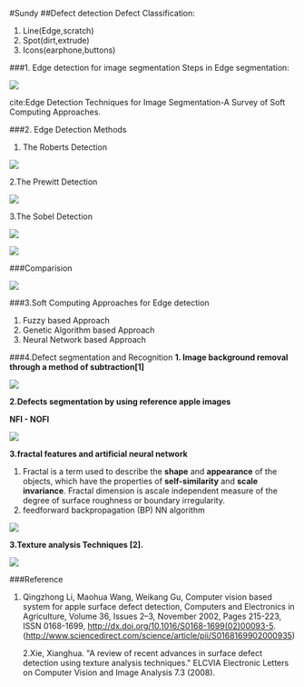 #Sundy
##Defect detection
Defect Classification:

1. Line(Edge,scratch)
2. Spot(dirt,extrude)
3. Icons(earphone,buttons)

###1. Edge detection for image segmentation
Steps in Edge segmentation:

![](http://i.imgur.com/PjOMrUw.jpg)

cite:Edge Detection Techniques for Image Segmentation-A Survey of Soft Computing Approaches.

###2. Edge Detection Methods 
1. The Roberts Detection

![](http://i.imgur.com/9XKU5Hk.jpg)

2.The Prewitt Detection

![](http://i.imgur.com/hQUVSb7.png)

3.The Sobel Detection

![](http://i.imgur.com/VYQMwLV.png)

![](http://i.imgur.com/9AIbnKo.png)

###Comparision

![](http://i.imgur.com/FxOmpEO.png)

###3.Soft Computing Approaches for Edge detection
1. Fuzzy based Approach
2. Genetic Algorithm based Approach
3. Neural Network based Approach


###4.Defect segmentation and Recognition
**1. Image background removal through a method of subtraction[1]**

![](http://i.imgur.com/E1VRXl0.png)

**2.Defects segmentation by using reference apple images**

**NFI - NOFI**

![](http://i.imgur.com/wLhCuEQ.png)

**3.fractal features and artificial neural network**

1. Fractal is a term used to describe the **shape** and **appearance** of the objects, which have the properties of **self-similarity** and **scale invariance**. Fractal dimension is ascale independent measure of the degree of surface roughness or boundary irregularity.
2.  feedforward backpropagation (BP) NN algorithm 

![](http://i.imgur.com/kkTds8w.png)

**3.Texture analysis Techniques [2].**

![](http://i.imgur.com/vL0r4Dw.png)

###Reference
1. Qingzhong Li, Maohua Wang, Weikang Gu, Computer vision based system for apple surface defect detection, Computers and Electronics in Agriculture, Volume 36, Issues 2–3, November 2002, Pages 215-223, ISSN 0168-1699, http://dx.doi.org/10.1016/S0168-1699(02)00093-5.
(http://www.sciencedirect.com/science/article/pii/S0168169902000935)

	2.Xie, Xianghua. "A review of recent advances in surface defect detection using texture analysis techniques." ELCVIA Electronic Letters on Computer Vision and Image Analysis 7.3 (2008).